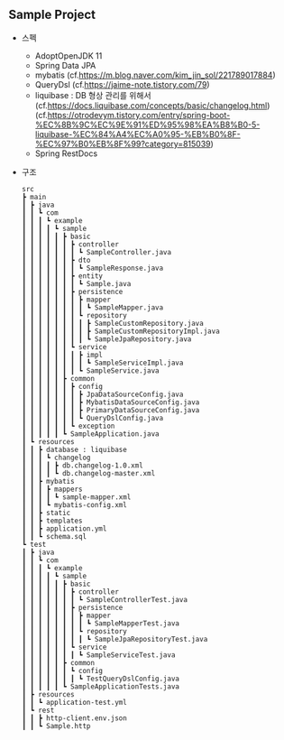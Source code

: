 ## Sample Project

* 스펙  
  * AdoptOpenJDK 11  
  * Spring Data JPA  
  * mybatis (cf.https://m.blog.naver.com/kim_jin_sol/221789017884)
  * QueryDsl (cf.https://jaime-note.tistory.com/79)
  * liquibase : DB 형상 관리를 위해서 (cf.https://docs.liquibase.com/concepts/basic/changelog.html)  
  (cf.https://otrodevym.tistory.com/entry/spring-boot-%EC%8B%9C%EC%9E%91%ED%95%98%EA%B8%B0-5-liquibase-%EC%84%A4%EC%A0%95-%EB%B0%8F-%EC%97%B0%EB%8F%99?category=815039)  
  * Spring RestDocs


* 구조

      src
      ┣ main
      ┃ ┣ java
      ┃ ┃ ┗ com
      ┃ ┃ ┃ ┗ example
      ┃ ┃ ┃ ┃ ┗ sample
      ┃ ┃ ┃ ┃ ┃ ┣ basic
      ┃ ┃ ┃ ┃ ┃ ┃ ┣ controller
      ┃ ┃ ┃ ┃ ┃ ┃ ┃ ┗ SampleController.java
      ┃ ┃ ┃ ┃ ┃ ┃ ┣ dto
      ┃ ┃ ┃ ┃ ┃ ┃ ┃ ┗ SampleResponse.java
      ┃ ┃ ┃ ┃ ┃ ┃ ┣ entity
      ┃ ┃ ┃ ┃ ┃ ┃ ┃ ┗ Sample.java
      ┃ ┃ ┃ ┃ ┃ ┃ ┣ persistence
      ┃ ┃ ┃ ┃ ┃ ┃ ┃ ┣ mapper
      ┃ ┃ ┃ ┃ ┃ ┃ ┃ ┃ ┗ SampleMapper.java
      ┃ ┃ ┃ ┃ ┃ ┃ ┃ ┗ repository
      ┃ ┃ ┃ ┃ ┃ ┃ ┃ ┃ ┣ SampleCustomRepository.java
      ┃ ┃ ┃ ┃ ┃ ┃ ┃ ┃ ┣ SampleCustomRepositoryImpl.java
      ┃ ┃ ┃ ┃ ┃ ┃ ┃ ┃ ┗ SampleJpaRepository.java
      ┃ ┃ ┃ ┃ ┃ ┃ ┗ service
      ┃ ┃ ┃ ┃ ┃ ┃ ┃ ┣ impl
      ┃ ┃ ┃ ┃ ┃ ┃ ┃ ┃ ┗ SampleServiceImpl.java
      ┃ ┃ ┃ ┃ ┃ ┃ ┃ ┗ SampleService.java
      ┃ ┃ ┃ ┃ ┃ ┣ common
      ┃ ┃ ┃ ┃ ┃ ┃ ┣ config
      ┃ ┃ ┃ ┃ ┃ ┃ ┃ ┣ JpaDataSourceConfig.java
      ┃ ┃ ┃ ┃ ┃ ┃ ┃ ┣ MybatisDataSourceConfig.java
      ┃ ┃ ┃ ┃ ┃ ┃ ┃ ┣ PrimaryDataSourceConfig.java
      ┃ ┃ ┃ ┃ ┃ ┃ ┃ ┗ QueryDslConfig.java
      ┃ ┃ ┃ ┃ ┃ ┃ ┗ exception
      ┃ ┃ ┃ ┃ ┃ ┗ SampleApplication.java
      ┃ ┗ resources
      ┃ ┃ ┣ database : liquibase
      ┃ ┃ ┃ ┗ changelog
      ┃ ┃ ┃ ┃ ┣ db.changelog-1.0.xml
      ┃ ┃ ┃ ┃ ┗ db.changelog-master.xml
      ┃ ┃ ┣ mybatis
      ┃ ┃ ┃ ┣ mappers
      ┃ ┃ ┃ ┃ ┗ sample-mapper.xml
      ┃ ┃ ┃ ┗ mybatis-config.xml
      ┃ ┃ ┣ static
      ┃ ┃ ┣ templates
      ┃ ┃ ┣ application.yml
      ┃ ┃ ┗ schema.sql
      ┗ test
      ┃ ┣ java
      ┃ ┃ ┗ com
      ┃ ┃ ┃ ┗ example
      ┃ ┃ ┃ ┃ ┗ sample
      ┃ ┃ ┃ ┃ ┃ ┣ basic
      ┃ ┃ ┃ ┃ ┃ ┃ ┣ controller
      ┃ ┃ ┃ ┃ ┃ ┃ ┃ ┗ SampleControllerTest.java
      ┃ ┃ ┃ ┃ ┃ ┃ ┣ persistence
      ┃ ┃ ┃ ┃ ┃ ┃ ┃ ┣ mapper
      ┃ ┃ ┃ ┃ ┃ ┃ ┃ ┃ ┗ SampleMapperTest.java
      ┃ ┃ ┃ ┃ ┃ ┃ ┃ ┗ repository
      ┃ ┃ ┃ ┃ ┃ ┃ ┃ ┃ ┗ SampleJpaRepositoryTest.java
      ┃ ┃ ┃ ┃ ┃ ┃ ┗ service
      ┃ ┃ ┃ ┃ ┃ ┃ ┃ ┗ SampleServiceTest.java
      ┃ ┃ ┃ ┃ ┃ ┣ common
      ┃ ┃ ┃ ┃ ┃ ┃ ┗ config
      ┃ ┃ ┃ ┃ ┃ ┃ ┃ ┗ TestQueryDslConfig.java
      ┃ ┃ ┃ ┃ ┃ ┗ SampleApplicationTests.java
      ┃ ┣ resources
      ┃ ┃ ┗ application-test.yml
      ┃ ┗ rest
      ┃ ┃ ┣ http-client.env.json
      ┃ ┃ ┗ Sample.http
